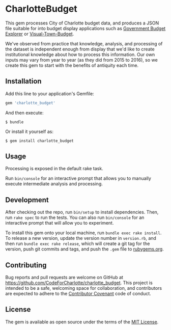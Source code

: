 # CharlotteBudget

This gem processes City of Charlotte budget data, and produces a JSON file suitable for into budget display applications such as [Government Budget Explorer](https://github.com/DemocracyApps/GBE) or [Visual-Town-Budget](https://github.com/goinvo/Visual-Town-Budget).

We've observed from practice that knowledge, analysis, and processing of the dataset is independent enough from display that we'd like to create institutional knowledge about how to process this information.  Our own inputs may vary from year to year (as they did from 2015 to 2016), so we create this gem to start with the benefits of antiquity each time.


## Installation

Add this line to your application's Gemfile:

```ruby
gem 'charlotte_budget'
```

And then execute:

    $ bundle

Or install it yourself as:

    $ gem install charlotte_budget

## Usage

Processing is exposed in the default rake task.

Run `bin/console` for an interactive prompt that allows you to manually execute intermediate analysis and processing.

## Development

After checking out the repo, run `bin/setup` to install dependencies. Then, run `rake spec` to run the tests. You can also run `bin/console` for an interactive prompt that will allow you to experiment.

To install this gem onto your local machine, run `bundle exec rake install`. To release a new version, update the version number in `version.rb`, and then run `bundle exec rake release`, which will create a git tag for the version, push git commits and tags, and push the `.gem` file to [rubygems.org](https://rubygems.org).

## Contributing

Bug reports and pull requests are welcome on GitHub at https://github.com/CodeForCharlotte/charlotte_budget. This project is intended to be a safe, welcoming space for collaboration, and contributors are expected to adhere to the [Contributor Covenant](contributor-covenant.org) code of conduct.


## License

The gem is available as open source under the terms of the [MIT License](http://opensource.org/licenses/MIT).

